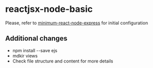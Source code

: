 # reactjsx-node-basic

Please, refer to [minimum-react-node-express](https://github.com/wingtonbrito/minimum-react-node-express) for initial configuration

## Additional changes

* npm install --save ejs
* mdkir views
* Check file structure and content for more details
